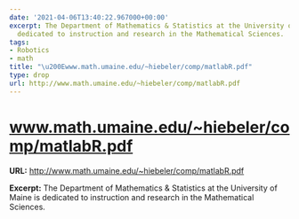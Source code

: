```yaml
---
date: '2021-04-06T13:40:22.967000+00:00'
excerpt: The Department of Mathematics & Statistics at the University of Maine is
  dedicated to instruction and research in the Mathematical Sciences.
tags:
- Robotics
- math
title: "\u200Ewww.math.umaine.edu/~hiebeler/comp/matlabR.pdf"
type: drop
url: http://www.math.umaine.edu/~hiebeler/comp/matlabR.pdf
---
```


# ‎www.math.umaine.edu/~hiebeler/comp/matlabR.pdf

**URL:** http://www.math.umaine.edu/~hiebeler/comp/matlabR.pdf

**Excerpt:** The Department of Mathematics & Statistics at the University of Maine is dedicated to instruction and research in the Mathematical Sciences.
